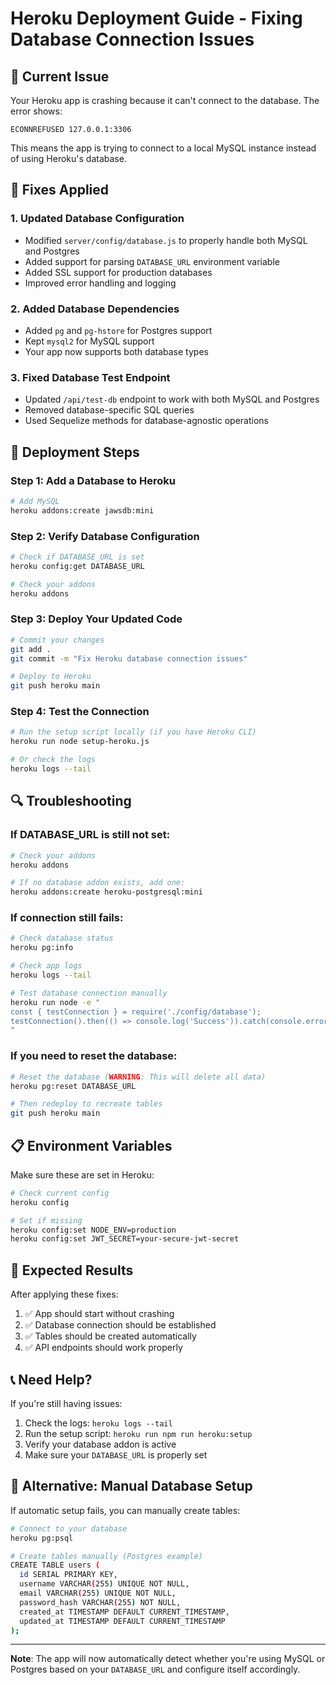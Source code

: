 # Heroku Deployment Guide - Fixing Database Connection Issues

## 🚨 Current Issue
Your Heroku app is crashing because it can't connect to the database. The error shows:
```
ECONNREFUSED 127.0.0.1:3306
```

This means the app is trying to connect to a local MySQL instance instead of using Heroku's database.

## 🔧 Fixes Applied

### 1. Updated Database Configuration
- Modified `server/config/database.js` to properly handle both MySQL and Postgres
- Added support for parsing `DATABASE_URL` environment variable
- Added SSL support for production databases
- Improved error handling and logging

### 2. Added Database Dependencies
- Added `pg` and `pg-hstore` for Postgres support
- Kept `mysql2` for MySQL support
- Your app now supports both database types

### 3. Fixed Database Test Endpoint
- Updated `/api/test-db` endpoint to work with both MySQL and Postgres
- Removed database-specific SQL queries
- Used Sequelize methods for database-agnostic operations

## 🚀 Deployment Steps

### Step 1: Add a Database to Heroku
```bash
# Add MySQL
heroku addons:create jawsdb:mini
```

### Step 2: Verify Database Configuration
```bash
# Check if DATABASE_URL is set
heroku config:get DATABASE_URL

# Check your addons
heroku addons
```

### Step 3: Deploy Your Updated Code
```bash
# Commit your changes
git add .
git commit -m "Fix Heroku database connection issues"

# Deploy to Heroku
git push heroku main
```

### Step 4: Test the Connection
```bash
# Run the setup script locally (if you have Heroku CLI)
heroku run node setup-heroku.js

# Or check the logs
heroku logs --tail
```

## 🔍 Troubleshooting

### If DATABASE_URL is still not set:
```bash
# Check your addons
heroku addons

# If no database addon exists, add one:
heroku addons:create heroku-postgresql:mini
```

### If connection still fails:
```bash
# Check database status
heroku pg:info

# Check app logs
heroku logs --tail

# Test database connection manually
heroku run node -e "
const { testConnection } = require('./config/database');
testConnection().then(() => console.log('Success')).catch(console.error);
"
```

### If you need to reset the database:
```bash
# Reset the database (WARNING: This will delete all data)
heroku pg:reset DATABASE_URL

# Then redeploy to recreate tables
git push heroku main
```

## 📋 Environment Variables

Make sure these are set in Heroku:
```bash
# Check current config
heroku config

# Set if missing
heroku config:set NODE_ENV=production
heroku config:set JWT_SECRET=your-secure-jwt-secret
```

## 🎯 Expected Results

After applying these fixes:
1. ✅ App should start without crashing
2. ✅ Database connection should be established
3. ✅ Tables should be created automatically
4. ✅ API endpoints should work properly

## 📞 Need Help?

If you're still having issues:
1. Check the logs: `heroku logs --tail`
2. Run the setup script: `heroku run npm run heroku:setup`
3. Verify your database addon is active
4. Make sure your `DATABASE_URL` is properly set

## 🔄 Alternative: Manual Database Setup

If automatic setup fails, you can manually create tables:
```bash
# Connect to your database
heroku pg:psql

# Create tables manually (Postgres example)
CREATE TABLE users (
  id SERIAL PRIMARY KEY,
  username VARCHAR(255) UNIQUE NOT NULL,
  email VARCHAR(255) UNIQUE NOT NULL,
  password_hash VARCHAR(255) NOT NULL,
  created_at TIMESTAMP DEFAULT CURRENT_TIMESTAMP,
  updated_at TIMESTAMP DEFAULT CURRENT_TIMESTAMP
);
```

---

**Note**: The app will now automatically detect whether you're using MySQL or Postgres based on your `DATABASE_URL` and configure itself accordingly.
